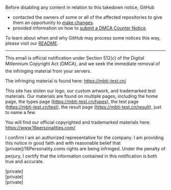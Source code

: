 Before disabling any content in relation to this takedown notice, GitHub
- contacted the owners of some or all of the affected repositories to give them an opportunity to [make changes](https://docs.github.com/en/github/site-policy/dmca-takedown-policy#a-how-does-this-actually-work).
- provided information on how to [submit a DMCA Counter Notice](https://docs.github.com/en/articles/guide-to-submitting-a-dmca-counter-notice).

To learn about when and why GitHub may process some notices this way, please visit our [README](https://github.com/github/dmca/blob/master/README.md#anatomy-of-a-takedown-notice).

---

This email is official notification under Section 512(c) of the Digital  
Millennium Copyright Act (DMCA), and we seek the immediate removal of the infringing material from your servers.
 
The infringing material is found here: https://mbti-test.cn/
 
This site has stolen our logo, our custom artwork, and trademarked test materials. Our materials are found on multiple pages, including the home page, the types page (https://mbti-test.cn/types), the test page (https://mbti-test.cn/test), the result page (https://mbti-test.cn/result), just to name a few.
 
You will find our official copyrighted and trademarked materials here:  
https://www.16personalities.com/
 
I confirm I am an authorized representative for the company. I am providing this notice in good faith and with reasonable belief that [private]/16Personality.coms rights are being infringed. Under the penalty of perjury, I certify that the information contained in this notification is both true and accurate.
 
[private]  
[private]  
[private]  
